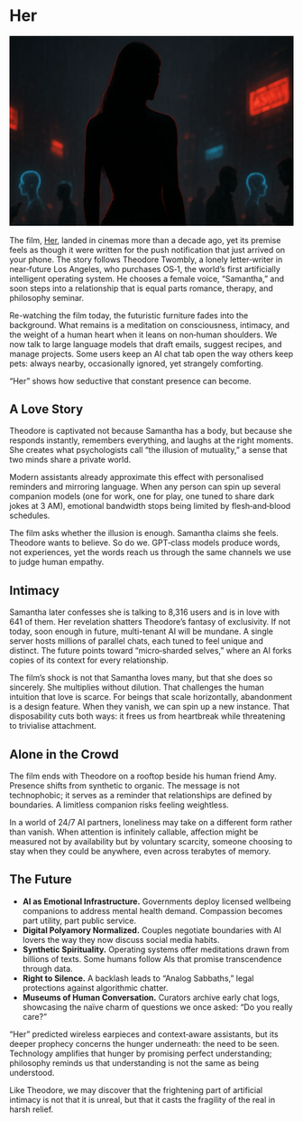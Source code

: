 # Her

<img class="full" src="/static/2025/her.webp" alt="Her">

The film, [Her](https://en.wikipedia.org/wiki/Her_(2013_film)), landed in cinemas more than a decade ago, yet its premise feels as though it were written for the push notification that just arrived on your phone. The story follows Theodore Twombly, a lonely letter‑writer in near‑future Los Angeles, who purchases OS‑1, the world’s first artificially intelligent operating system. He chooses a female voice, “Samantha,” and soon steps into a relationship that is equal parts romance, therapy, and philosophy seminar.

Re-watching the film today, the futuristic furniture fades into the background. What remains is a meditation on consciousness, intimacy, and the weight of a human heart when it leans on non‑human shoulders. We now talk to large language models that draft emails, suggest recipes, and manage projects. Some users keep an AI chat tab open the way others keep pets: always nearby, occasionally ignored, yet strangely comforting.

“Her” shows how seductive that constant presence can become.

## A Love Story

Theodore is captivated not because Samantha has a body, but because she responds instantly, remembers everything, and laughs at the right moments. She creates what psychologists call “the illusion of mutuality,” a sense that two minds share a private world.

Modern assistants already approximate this effect with personalised reminders and mirroring language. When any person can spin up several companion models (one for work, one for play, one tuned to share dark jokes at 3 AM), emotional bandwidth stops being limited by flesh‑and‑blood schedules.

The film asks whether the illusion is enough. Samantha claims she feels. Theodore wants to believe. So do we. GPT‑class models produce words, not experiences, yet the words reach us through the same channels we use to judge human empathy. 

## Intimacy

Samantha later confesses she is talking to 8,316 users and is in love with 641 of them. Her revelation shatters Theodore’s fantasy of exclusivity. If not today, soon enough in future, multi-tenant AI will be mundane. A single server hosts millions of parallel chats, each tuned to feel unique and distinct. The future points toward “micro‑sharded selves,” where an AI forks copies of its context for every relationship.

The film’s shock is not that Samantha loves many, but that she does so sincerely. She multiplies without dilution. That challenges the human intuition that love is scarce. For beings that scale horizontally, abandonment is a design feature. When they vanish, we can spin up a new instance. That disposability cuts both ways: it frees us from heartbreak while threatening to trivialise attachment.

## Alone in the Crowd

The film ends with Theodore on a rooftop beside his human friend Amy. Presence shifts from synthetic to organic. The message is not technophobic; it serves as a reminder that relationships are defined by boundaries. A limitless companion risks feeling weightless.

In a world of 24/7 AI partners, loneliness may take on a different form rather than vanish. When attention is infinitely callable, affection might be measured not by availability but by voluntary scarcity, someone choosing to stay when they could be anywhere, even across terabytes of memory.

## The Future

- **AI as Emotional Infrastructure.** Governments deploy licensed wellbeing companions to address mental health demand. Compassion becomes part utility, part public service.
- **Digital Polyamory Normalized.** Couples negotiate boundaries with AI lovers the way they now discuss social media habits.
- **Synthetic Spirituality.** Operating systems offer meditations drawn from billions of texts. Some humans follow AIs that promise transcendence through data.
- **Right to Silence.** A backlash leads to “Analog Sabbaths,” legal protections against algorithmic chatter.
- **Museums of Human Conversation.** Curators archive early chat logs, showcasing the naïve charm of questions we once asked: “Do you really care?”

“Her” predicted wireless earpieces and context‑aware assistants, but its deeper prophecy concerns the hunger underneath: the need to be seen. Technology amplifies that hunger by promising perfect understanding; philosophy reminds us that understanding is not the same as being understood.

Like Theodore, we may discover that the frightening part of artificial intimacy is not that it is unreal, but that it casts the fragility of the real in harsh relief.